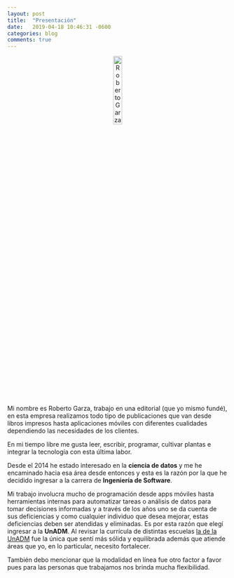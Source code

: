 ```yaml
---
layout: post
title:  "Presentación"
date:   2019-04-18 10:46:31 -0600
categories: blog 
comments: true
---
```


<p style="text-align:center;">
<img src="https://res.cloudinary.com/yipster/image/upload/v1542218942/IMG_20181031_094609_863_ybjpx1.jpg" alt="Roberto Garza" width="20%">
</p>

Mi nombre es Roberto Garza, trabajo en una editorial (que yo mismo fundé), en esta empresa realizamos todo tipo de publicaciones que van desde libros impresos hasta aplicaciones móviles con diferentes cualidades dependiendo las necesidades de los clientes.

En mi tiempo libre me gusta leer, escribir, programar, cultivar plantas e integrar la tecnología con esta última labor.

Desde el 2014 he estado interesado en la __ciencia de datos__ y me he encaminado hacia esa área desde entonces y esta es la razón por la que he decidido ingresar a la carrera de __Ingeniería de Software__.

Mi trabajo involucra mucho de programación desde apps móviles hasta herramientas internas para automatizar tareas o análisis de datos para tomar decisiones informadas y a través de los años uno se da cuenta de sus deficiencias y como cualquier individuo que desea mejorar, estas deficiencias deben ser atendidas y eliminadas. Es por esta razón que elegí ingresar a la __UnADM__. Al revisar la currícula de distintas escuelas [la de la UnADM](https://www.unadmexico.mx/images/descargables/MC_licenciatura/ING_DESARROLLO_SOFTWARE.pdf) fue la única que sentí más sólida y equilibrada además que atiende áreas que yo, en lo particular, necesito fortalecer.

También debo mencionar que la modalidad en línea fue otro factor a favor pues para las personas que trabajamos nos brinda mucha flexibilidad.

